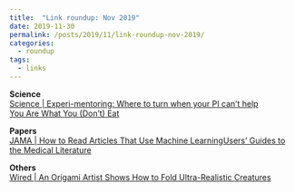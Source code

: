 ```yaml
---
title:  "Link roundup: Nov 2019"
date: 2019-11-30
permalink: /posts/2019/11/link-roundup-nov-2019/
categories: 
  - roundup
tags:
  - links
---
```

  
**Science**  
[Science \| Experi-mentoring: Where to turn when your PI can’t help](https://www.sciencemag.org/careers/2019/11/experi-mentoring-where-turn-when-your-pi-can-t-help)  
[You Are What You (Don’t) Eat](https://hedgehogreview.com/issues/eating-and-being/articles/you-are-what-you-dont-eat)  
  
**Papers**  
[JAMA \| How to Read Articles That Use Machine LearningUsers’ Guides to the Medical Literature](https://jamanetwork.com/journals/jama/article-abstract/2754798)  
  
**Others**  
[Wired \| An Origami Artist Shows How to Fold Ultra-Realistic Creatures](https://www.wired.com/story/an-origami-artist-shows-how-to-fold-ultra-realistic-creatures/)  
